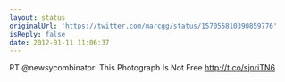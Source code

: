```yaml
---
layout: status
originalUrl: 'https://twitter.com/marcgg/status/157055810390859776'
isReply: false
date: 2012-01-11 11:06:37
---
```


RT @newsycombinator: This Photograph Is Not Free http://t.co/sjnriTN6
